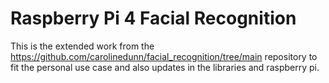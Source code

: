 # Raspberry Pi 4 Facial Recognition

This is the extended work from the https://github.com/carolinedunn/facial_recognition/tree/main repository to fit the personal use case and also updates in the libraries and raspberry pi.
